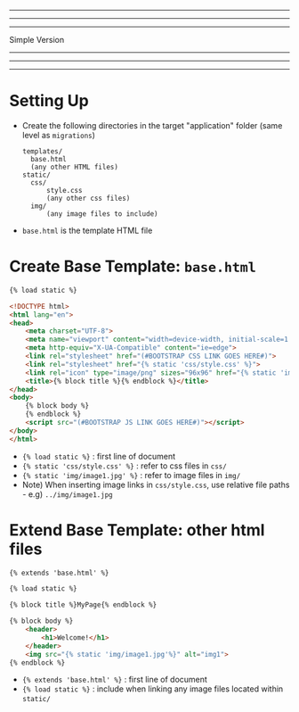 



























---------------------

---------------------------------

-------------------------------------

Simple Version

--------------------------------

---------------------------------------

----------------------------------





# Setting Up

- Create the following directories in the target "application" folder (same level as `migrations`)

  ```
  templates/
  	base.html
  	(any other HTML files)
  static/
  	css/
  		style.css
  		(any other css files)
  	img/
  		(any image files to include)
  ```

- `base.html` is the template HTML file



# Create Base Template: `base.html`

```html
{% load static %}

<!DOCTYPE html>
<html lang="en">
<head>
    <meta charset="UTF-8">
    <meta name="viewport" content="width=device-width, initial-scale=1.0">
    <meta http-equiv="X-UA-Compatible" content="ie=edge">
    <link rel="stylesheet" href="(#BOOTSTRAP CSS LINK GOES HERE#)">
    <link rel="stylesheet" href="{% static 'css/style.css' %}">
    <link rel="icon" type="image/png" sizes="96x96" href="{% static 'img/favicon.png'%}">
    <title>{% block title %}{% endblock %}</title>
</head>
<body>     
    {% block body %}
    {% endblock %}
    <script src="(#BOOTSTRAP JS LINK GOES HERE#)"></script>
</body>
</html>
```

- `{% load static %}` : first line of document
- `{% static 'css/style.css' %}` : refer to css files in `css/`
- `{% static 'img/image1.jpg' %}` : refer to image files in `img/`
- Note) When inserting image links in `css/style.css`, use relative file paths - e.g) `../img/image1.jpg`



# Extend Base Template: other html files

```html
{% extends 'base.html' %}

{% load static %}

{% block title %}MyPage{% endblock %}

{% block body %}
    <header>
        <h1>Welcome!</h1>
    </header>
	<img src="{% static 'img/image1.jpg'%}" alt="img1">
{% endblock %}
```

- `{% extends 'base.html' %}` : first line of document
- `{% load static %}` : include when linking any image files located within `static/`







